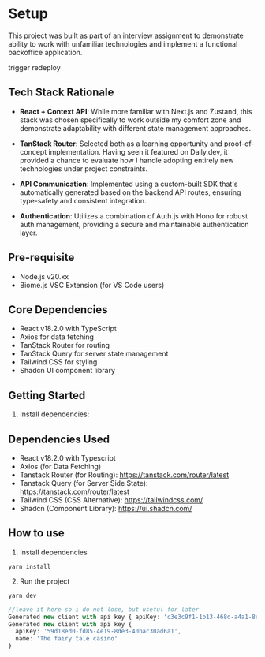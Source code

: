 # Setup

This project was built as part of an interview assignment to demonstrate ability to work with unfamiliar technologies and implement a functional backoffice application.

trigger redeploy

## Tech Stack Rationale

- **React + Context API**: While more familiar with Next.js and Zustand, this stack was chosen specifically to work outside my comfort zone and demonstrate adaptability with different state management approaches.

- **TanStack Router**: Selected both as a learning opportunity and proof-of-concept implementation. Having seen it featured on Daily.dev, it provided a chance to evaluate how I handle adopting entirely new technologies under project constraints.

- **API Communication**: Implemented using a custom-built SDK that's automatically generated based on the backend API routes, ensuring type-safety and consistent integration.

- **Authentication**: Utilizes a combination of Auth.js with Hono for robust auth management, providing a secure and maintainable authentication layer.

## Pre-requisite

- Node.js v20.xx
- Biome.js VSC Extension (for VS Code users)

## Core Dependencies

- React v18.2.0 with TypeScript
- Axios for data fetching
- TanStack Router for routing
- TanStack Query for server state management
- Tailwind CSS for styling
- Shadcn UI component library

## Getting Started

1. Install dependencies:

## Dependencies Used

- React v18.2.0 with Typescript
- Axios (for Data Fetching)
- Tanstack Router (for Routing): <https://tanstack.com/router/latest>
- Tanstack Query (for Server Side State): <https://tanstack.com/router/latest>
- Tailwind CSS (CSS Alternative): <https://tailwindcss.com/>
- Shadcn (Component Library): <https://ui.shadcn.com/>

## How to use

1. Install dependencies

```
yarn install
```

2. Run the project

```
yarn dev
```

```typescript
//leave it here so i do not lose, but useful for later
Generated new client with api key { apiKey: 'c3e3c9f1-1b13-468d-a4a1-8e17a72d8746', name: 'Web Client' }
Generated new client with api key {
  apiKey: '59d18ed0-fd85-4e19-8de3-40bac30ad6a1',
  name: 'The fairy tale casino'
}
```
